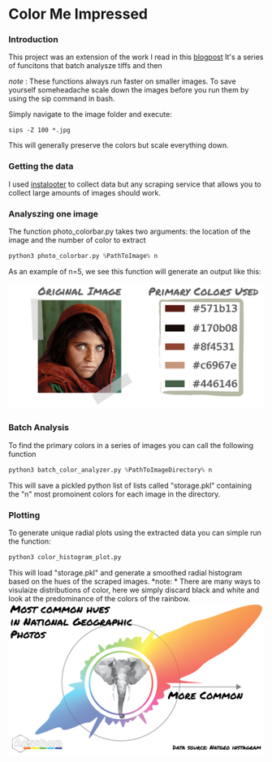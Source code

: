 # Color Me Impressed

### Introduction
This project was an extension of the work I read in this [blogpost](http://charlesleifer.com/blog/using-python-and-k-means-to-find-the-dominant-colors-in-images/)
It's a series of funcitons that batch analysze tiffs and then

*note* : These functions always run faster on smaller images. To save yourself someheadache
scale down the images before you run them by using the sip command in bash.

Simply navigate to the image folder and execute:
```
sips -Z 100 *.jpg
```
This will generally preserve the colors but scale everything down.

### Getting the data
I used [instalooter](https://github.com/althonos/InstaLooter) to collect data but any scraping service that allows you to collect large amounts of images should work.


### Analyszing one image

The function photo_colorbar.py takes two arguments: the location of the image and the number of color to extract
```python
python3 photo_colorbar.py %PathToImage% n
```
As an example of n=5, we see this function will generate an output like this:

![girl](media/girl.png)

### Batch Analysis

To find the primary colors in a series of images you can call the following function
```python
python3 batch_color_analyzer.py %PathToImageDirectory% n
```

This will save a pickled python list of lists called "storage.pkl" containing the "n" most promoinent colors for each image in the directory.

### Plotting

To generate unique radial plots using the extracted data you can simple run the function:
```python
python3 color_histogram_plot.py
```
This will load "storage.pkl" and generate a smoothed radial histogram based on the hues of the scraped images.
*note: * There are many ways to visulaize distributions of color, here we simply discard black and white and look at the predominance of the colors
of the rainbow.
![girl](media/radial_hist_final.png)

